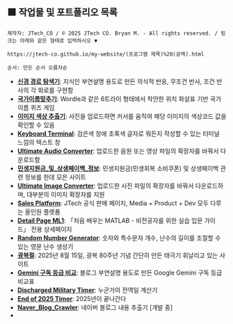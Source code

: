 ## 🟩 작업물 및 포트폴리오 목록
``
제작자: JTech_CO / © 2025 JTech CO. Bryan M. - All rights reserved. / 링크는 아래와 같은 형태로 입력하시오 ▼
``
```
https://jtech-co.github.io/my-website/(프로그램 제목)%20(공백).html
```
``
순서: 만든 순서 오름차순
``
* **[신경 경로 탐색기](<https://jtech-co.github.io/my-website/신경%20경로%20탐색기.html>)**: 지식인 부연설명 용도로 만든 의식적 반응, 무조건 반사, 조건 반사의 각 회로를 구현함
* **[국가이름맞추기](<https://jtech-co.github.io/my-website/국가이름맞추기.html>)**: Wordle과 같은 6트라이 형태에서 착안한 위치 화살표 기반 국가 이름 퀴즈 게임
* **[이미지 색상 추출기](<https://jtech-co.github.io/my-website/이미지%20색상%20추출기>)**: 사진을 업로드하면 커서를 움직여 해당 이미지의 색상코드 값을 확인할 수 있음
* **[Keyboard Terminal](<https://jtech-co.github.io/my-website/Keyboard%20Terminal>)**: 검은색 창에 초록색 글자로 뭐든지 작성할 수 있는 터미널 느낌의 텍스트 창
* **[Ultimate Audio Converter](<https://jtech-co.github.io/my-website/Ultimate%20Audio%20Converter>)**: 업로드한 음원 또는 영상 파일의 확장자를 바꿔서 다운로드함
* **[민생지원금_및_상생페이백_정보](<https://jtech-co.github.io/my-website/민생지원금_및_상생페이백_정보.html>)**: 민생지원금(민생회복 소비쿠폰) 및 상생페이백 관련 정보를 한데 모은 사이트
* **[Ultimate Image Converter](<https://jtech-co.github.io/my-website/Ultimate%20Image%20Converter.html>)**: 업로드한 사진 파일의 확장자를 바꿔서 다운로드하며, 대부분의 이미지 확장자를 지원
* **[Sales Platform](<https://jtech-co.github.io/my-website/Sales%20Platform.html>)**: JTech 공식 판매 페이지,  Media + Product + Dev 모두 다루는 올인원 플랫폼
* **[Detail Page ML1](<https://jtech-co.github.io/my-website/Detail%20Page%20ML1.html>)**: 「처음 배우는 MATLAB - 비전공자를 위한 실습 입문 가이드」 전용 상세페이지
* **[Random Number Generator](<https://jtech-co.github.io/my-website/Random%20Number%20Generator.html>)**: 숫자와 특수문자 개수, 난수의 길이를 조절할 수 있는 영문 난수 생성기
* **[광복절](<https://jtech-co.github.io/my-website/광복절.html>)**: 2025년 8월 15일, 광복 80주년 기념 간단히 만든 태극기 휘날리고 있는 사이트
* **[Gemini 구독 등급 비교](https://jtech-co.github.io/my-website/Gemini%20구독%20등급%20비교.html)**: 블로그 부연설명 용도로 만든 Google Gemini 구독 등급 비교표 
* **[Discharged Military Timer](<https://jtech-co.github.io/my-website/Discharged%20Military%20Timer.html>)**: 누군가의 전역일 계산기
* **[End of 2025 Timer](<https://jtech-co.github.io/my-website/End%20of%202025%20Timer.html>)**: 2025년이 끝나간다
* **[Naver_Blog_Crawler](https://jtech-co.github.io/my-website/Naver_Blog_Crawler.html)**: 네이버 블로그 내용 추출기 [개발 중]
* 
